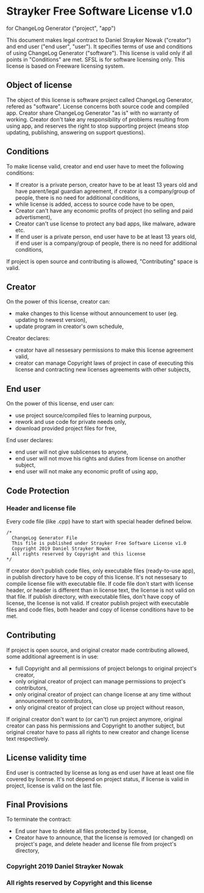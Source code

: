 # Strayker Free Software License v1.0
for ChangeLog Generator ("project", "app")

This document makes legal contract to Daniel Strayker Nowak ("creator") and end user ("end user", "user"). It specifies terms of use and conditions of using ChangeLog Generator
("software"). This license is valid only if all points in "Conditions" are met. SFSL is for software licensing only.
This license is based on Freeware licensing system.

## Object of license

The object of this license is software project called ChangeLog Generator, refered as "software". License concerns both source code and compiled app. 
Creator share ChangeLog Generator "as is" with no warranty of working.
Creator don't take any responsibility of problems resulting from using app, and reserves the right to stop supporting project
(means stop updating, publishing, answering on support questions).

## Conditions

To make license valid, creator and end user have to meet the following conditions:
- If creator is a private person, creator have to be at least 13 years old and have parent/legal guardian agreement, if creator is a company/group of people, there is no need for additional conditions,
- while license is added, access to source code have to be open,
- Creator can't have any economic profits of project (no selling and paid advertisment),
- Creator can't use license to protect any bad apps, like malware, adware etc.
- If end user is a private person, end user have to be at least 13 years old, if end user is a company/group of people, there is no need for additional conditions,

If project is open source and contributing is allowed, "Contributing" space is valid.

## Creator

On the power of this license, creator can:
- make changes to this license without announcement to user (eg. updating to newest version),
- update program in creator's own schedule,

Creator declares:
- creator have all nessesary permissions to make this license agreement valid,
- creator can manage Copyright laws of project in case of executing this license and contracting new licenses agreements with other subjects,

## End user

On the power of this license, end user can:
- use project source/compiled files to learning purpous,
- rework and use code for private needs only,
- download provided project files for free,

End user declares:
- end user will not give sublicenses to anyone,
- end user will not move his rights and duties from license on another subject,
- end user will not make any economic profit of using app,

## Code Protection

### Header and license file
Every code file (like .cpp) have to start with special header defined below.
```
/*
  ChangeLog Generator File
  This file is published under Strayker Free Software License v1.0
  Copyright 2019 Daniel Strayker Nowak
  All rights reserved by Copyright and this license
*/
```
If creator don't publish code files, only executable files (ready-to-use app), in publish directory have to be copy of this license.
It's not nessesary to compile license file with executable file.
If code file don't start with license header, or header is different than in license text, the license is not valid on that file.
If publish directory, with executable files, don't have copy of license, the license is not valid.
If creator publish project with executable files and code files, both header and copy of license conditions have to be met.

## Contributing

If project is open source, and original creator made contributing allowed, some additional agreement is in use:
- full Copyright and all permissions of project belongs to original project's creator,
- only original creator of project can manage permissions to project's contributors,
- only original creator of project can change license at any time without announcement to contributors,
- only original creator of project can close up project without reason,

If original creator don't want to (or can't) run project anymore, original creator can pass his permissions and Copyright to another subject, but original creator have to pass all rights to new creator and change license text respectively.

## License validity time

End user is contracted by license as long as end user have at least one file covered by license.
It's not depend on project status, if license is valid in project, license is valid on the last file.

## Final Provisions

To terminate the contract:
- End user have to delete all files protected by license,
- Creator have to announce, that the license is removed (or changed) on project's page, and delete header and license file from project's directory,

### Copyright 2019 Daniel Strayker Nowak
### All rights reserved by Copyright and this license
